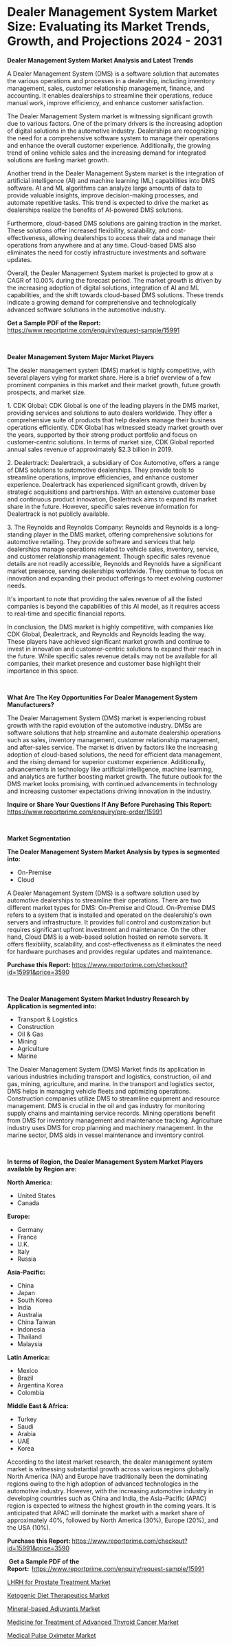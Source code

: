 <p><h1>Dealer Management System Market Size: Evaluating its Market Trends, Growth, and Projections 2024 - 2031</h1></p><p><strong>Dealer Management System Market Analysis and Latest Trends</strong></p>
<p><p>A Dealer Management System (DMS) is a software solution that automates the various operations and processes in a dealership, including inventory management, sales, customer relationship management, finance, and accounting. It enables dealerships to streamline their operations, reduce manual work, improve efficiency, and enhance customer satisfaction.</p><p>The Dealer Management System market is witnessing significant growth due to various factors. One of the primary drivers is the increasing adoption of digital solutions in the automotive industry. Dealerships are recognizing the need for a comprehensive software system to manage their operations and enhance the overall customer experience. Additionally, the growing trend of online vehicle sales and the increasing demand for integrated solutions are fueling market growth.</p><p>Another trend in the Dealer Management System market is the integration of artificial intelligence (AI) and machine learning (ML) capabilities into DMS software. AI and ML algorithms can analyze large amounts of data to provide valuable insights, improve decision-making processes, and automate repetitive tasks. This trend is expected to drive the market as dealerships realize the benefits of AI-powered DMS solutions.</p><p>Furthermore, cloud-based DMS solutions are gaining traction in the market. These solutions offer increased flexibility, scalability, and cost-effectiveness, allowing dealerships to access their data and manage their operations from anywhere and at any time. Cloud-based DMS also eliminates the need for costly infrastructure investments and software updates.</p><p>Overall, the Dealer Management System market is projected to grow at a CAGR of 10.00% during the forecast period. The market growth is driven by the increasing adoption of digital solutions, integration of AI and ML capabilities, and the shift towards cloud-based DMS solutions. These trends indicate a growing demand for comprehensive and technologically advanced software solutions in the automotive industry.</p></p>
<p><strong>Get a Sample PDF of the Report:&nbsp;</strong> <a href="https://www.reportprime.com/enquiry/request-sample/15991">https://www.reportprime.com/enquiry/request-sample/15991</a></p>
<p>&nbsp;</p>
<p><strong>Dealer Management System Major Market Players</strong></p>
<p><p>The dealer management system (DMS) market is highly competitive, with several players vying for market share. Here is a brief overview of a few prominent companies in this market and their market growth, future growth prospects, and market size.</p><p>1. CDK Global: CDK Global is one of the leading players in the DMS market, providing services and solutions to auto dealers worldwide. They offer a comprehensive suite of products that help dealers manage their business operations efficiently. CDK Global has witnessed steady market growth over the years, supported by their strong product portfolio and focus on customer-centric solutions. In terms of market size, CDK Global reported annual sales revenue of approximately $2.3 billion in 2019.</p><p>2. Dealertrack: Dealertrack, a subsidiary of Cox Automotive, offers a range of DMS solutions to automotive dealerships. They provide tools to streamline operations, improve efficiencies, and enhance customer experience. Dealertrack has experienced significant growth, driven by strategic acquisitions and partnerships. With an extensive customer base and continuous product innovation, Dealertrack aims to expand its market share in the future. However, specific sales revenue information for Dealertrack is not publicly available.</p><p>3. The Reynolds and Reynolds Company: Reynolds and Reynolds is a long-standing player in the DMS market, offering comprehensive solutions for automotive retailing. They provide software and services that help dealerships manage operations related to vehicle sales, inventory, service, and customer relationship management. Though specific sales revenue details are not readily accessible, Reynolds and Reynolds have a significant market presence, serving dealerships worldwide. They continue to focus on innovation and expanding their product offerings to meet evolving customer needs.</p><p>It's important to note that providing the sales revenue of all the listed companies is beyond the capabilities of this AI model, as it requires access to real-time and specific financial reports.</p><p>In conclusion, the DMS market is highly competitive, with companies like CDK Global, Dealertrack, and Reynolds and Reynolds leading the way. These players have achieved significant market growth and continue to invest in innovation and customer-centric solutions to expand their reach in the future. While specific sales revenue details may not be available for all companies, their market presence and customer base highlight their importance in this space.</p></p>
<p>&nbsp;</p>
<p><strong>What Are The Key Opportunities For Dealer Management System Manufacturers?</strong></p>
<p><p>The Dealer Management System (DMS) market is experiencing robust growth with the rapid evolution of the automotive industry. DMSs are software solutions that help streamline and automate dealership operations such as sales, inventory management, customer relationship management, and after-sales service. The market is driven by factors like the increasing adoption of cloud-based solutions, the need for efficient data management, and the rising demand for superior customer experience. Additionally, advancements in technology like artificial intelligence, machine learning, and analytics are further boosting market growth. The future outlook for the DMS market looks promising, with continued advancements in technology and increasing customer expectations driving innovation in the industry.</p></p>
<p><strong>Inquire or Share Your Questions If Any Before Purchasing This Report:</strong> <a href="https://www.reportprime.com/enquiry/pre-order/15991">https://www.reportprime.com/enquiry/pre-order/15991</a></p>
<p>&nbsp;</p>
<p><strong>Market Segmentation</strong></p>
<p><strong>The Dealer Management System Market Analysis by types is segmented into:</strong></p>
<p><ul><li>On-Premise</li><li>Cloud</li></ul></p>
<p><p>A Dealer Management System (DMS) is a software solution used by automotive dealerships to streamline their operations. There are two different market types for DMS: On-Premise and Cloud. On-Premise DMS refers to a system that is installed and operated on the dealership's own servers and infrastructure. It provides full control and customization but requires significant upfront investment and maintenance. On the other hand, Cloud DMS is a web-based solution hosted on remote servers. It offers flexibility, scalability, and cost-effectiveness as it eliminates the need for hardware purchases and provides regular updates and maintenance.</p></p>
<p><strong>Purchase this Report:&nbsp;</strong><a href="https://www.reportprime.com/checkout?id=15991&price=3590">https://www.reportprime.com/checkout?id=15991&price=3590</a></p>
<p>&nbsp;</p>
<p><strong>The Dealer Management System Market Industry Research by Application is segmented into:</strong></p>
<p><ul><li>Transport & Logistics</li><li>Construction</li><li>Oil & Gas</li><li>Mining</li><li>Agriculture</li><li>Marine</li></ul></p>
<p><p>The Dealer Management System (DMS) Market finds its application in various industries including transport and logistics, construction, oil and gas, mining, agriculture, and marine. In the transport and logistics sector, DMS helps in managing vehicle fleets and optimizing operations. Construction companies utilize DMS to streamline equipment and resource management. DMS is crucial in the oil and gas industry for monitoring supply chains and maintaining service records. Mining operations benefit from DMS for inventory management and maintenance tracking. Agriculture industry uses DMS for crop planning and machinery management. In the marine sector, DMS aids in vessel maintenance and inventory control.</p></p>
<p>&nbsp;</p>
<p><strong>In terms of Region, the Dealer Management System Market Players available by Region are:</strong></p>
<p>
    <p> <strong> North America: </strong>
        <ul>
            <li>United States</li>
            <li>Canada</li>
        </ul>
        </p> 
    <p> <strong> Europe: </strong>
        <ul>
            <li>Germany</li>
            <li>France</li>
            <li>U.K.</li>
            <li>Italy</li>
            <li>Russia</li>
        </ul>
        </p> 
    <p> <strong> Asia-Pacific: </strong>
        <ul>
            <li>China</li>
            <li>Japan</li>
            <li>South Korea</li>
            <li>India</li>
            <li>Australia</li>
            <li>China Taiwan</li>
            <li>Indonesia</li>
            <li>Thailand</li>
            <li>Malaysia</li>
        </ul>
        </p> 
    <p> <strong> Latin America: </strong>
        <ul>
            <li>Mexico</li>
            <li>Brazil</li>
            <li>Argentina Korea</li>
            <li>Colombia</li>
        </ul>
        </p> 
    <p> <strong> Middle East & Africa: </strong>
        <ul>
            <li>Turkey</li>
            <li>Saudi</li>
            <li>Arabia</li>
            <li>UAE</li>
            <li>Korea</li>
        </ul>
    </p>
    </p>
<p><p>According to the latest market research, the dealer management system market is witnessing substantial growth across various regions globally. North America (NA) and Europe have traditionally been the dominating regions owing to the high adoption of advanced technologies in the automotive industry. However, with the increasing automotive industry in developing countries such as China and India, the Asia-Pacific (APAC) region is expected to witness the highest growth in the coming years. It is anticipated that APAC will dominate the market with a market share of approximately 40%, followed by North America (30%), Europe (20%), and the USA (10%).</p></p>
<p><strong>Purchase this Report: </strong><a href="https://www.reportprime.com/checkout?id=15991&price=3590">https://www.reportprime.com/checkout?id=15991&price=3590</a></p>
<p>&nbsp;<strong>Get a Sample PDF of the Report:&nbsp;&nbsp;</strong><a href="https://www.reportprime.com/enquiry/request-sample/15991">https://www.reportprime.com/enquiry/request-sample/15991</a></p>
<p><strong></strong></p>
<p><p><a href="https://medium.com/p/2fe8ac1ca187/edit">LHRH for Prostate Treatment Market</a></p><p><a href="https://medium.com/p/1fc37626a997/edit">Ketogenic Diet Therapeutics Market</a></p><p><a href="https://medium.com/p/1450ef4238fb/edit">Mineral-based Adjuvants Market</a></p><p><a href="https://medium.com/p/306ba972b27b/edit">Medicine for Treatment of Advanced Thyroid Cancer Market</a></p><p><a href="https://medium.com/p/08df4ab337c5/edit">Medical Pulse Oximeter Market</a></p></p>